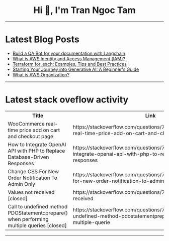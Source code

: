 <h1 align="center">Hi 👋, I'm Tran Ngoc Tam</h1>

---

# Latest Blog Posts 
<!-- BLOG-POST-LIST:START -->
- [Build a QA Bot for your documentation with Langchain](https://dev.to/winglang/build-a-qa-bot-for-your-documentation-with-langchain-48g9)
- [What is AWS Identity and Access Management &lpar;IAM&rpar;?](https://dev.to/jay_tillu/what-is-aws-identity-and-access-management-iam-39kp)
- [Terraform for_each: Examples, Tips and Best Practices](https://dev.to/env0/terraform-foreach-examples-tips-and-best-practices-4847)
- [Starting Your Journey into Generative AI: A Beginner&#39;s Guide](https://dev.to/aws-heroes/starting-your-journey-into-generative-ai-a-beginners-guide-27am)
- [What is AWS Organization?](https://dev.to/jay_tillu/what-is-aws-organization-416o)
<!-- BLOG-POST-LIST:END -->

---

# Latest stack oveflow activity
<table>
  <tr><th>Title</th><th>Link</th></tr>
  <!-- STACKOVERFLOW:START --><tr><td>WooCommerce real-time price add on cart and checkout page</td><td>https://stackoverflow.com/questions/78554911/woocommerce-real-time-price-add-on-cart-and-checkout-page</td></tr><tr><td>How to Integrate OpenAI API with PHP to Replace Database-Driven Responses</td><td>https://stackoverflow.com/questions/78554893/how-to-integrate-openai-api-with-php-to-replace-database-driven-responses</td></tr><tr><td>Change CSS For New Order Notification To Admin Only</td><td>https://stackoverflow.com/questions/78554890/change-css-for-new-order-notification-to-admin-only</td></tr><tr><td>Values ​not received [closed]</td><td>https://stackoverflow.com/questions/78554764/values-not-received</td></tr><tr><td>Call to undefined method PDOStatement::prepare&lpar;&rpar; when performing multiple queries [closed]</td><td>https://stackoverflow.com/questions/78554744/call-to-undefined-method-pdostatementprepare-when-performing-multiple-querie</td></tr><!-- STACKOVERFLOW:END -->
</table>

---


